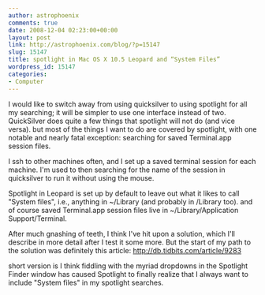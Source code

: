```yaml
---
author: astrophoenix
comments: true
date: 2008-12-04 02:23:00+00:00
layout: post
link: http://astrophoenix.com/blog/?p=15147
slug: 15147
title: spotlight in Mac OS X 10.5 Leopard and “System Files”
wordpress_id: 15147
categories:
- Computer
---
```


I would like to switch away from using quicksilver to using spotlight for all my searching; it will be simpler to use one interface instead of two. QuickSilver does quite a few things that spotlight will not do (and vice versa). but most of the things I want to do are covered by spotlight, with one notable and nearly fatal exception: searching for saved Terminal.app session files.  
  
I ssh to other machines often, and I set up a saved terminal session for each machine. I'm used to then searching for the name of the session in quicksilver to run it without using the mouse.  
  
Spotlight in Leopard is set up by default to leave out what it likes to call "System files", i.e., anything in ~/Library (and probably in /Library too). and of course saved Terminal.app session files live in ~/Library/Application Support/Terminal.  
  
After much gnashing of teeth, I think I've hit upon a solution, which I'll describe in more detail after I test it some more. But the start of my path to the solution was definitely this article: http://db.tidbits.com/article/9283  
  
short version is I think fiddling with the myriad dropdowns in the Spotlight Finder window has caused Spotlight to finally realize that I always want to include "System files" in my spotlight searches.
